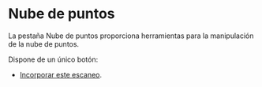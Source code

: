 # Nube de puntos

La pestaña Nube de puntos proporciona herramientas para la manipulación de la nube de puntos.

Dispone de un único botón:

* [Incorporar este escaneo](/lot-of-points-cc/interfaz-de-usuario/nube-de-puntos/incorporar-este-escaneo.md).
